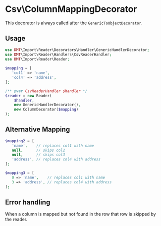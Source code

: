 # Csv\\ColumnMappingDecorator

This decorator is always called after the `GenericToObjectDecorator`.

## Usage

```php
use DMT\Import\Reader\Decorators\Handler\GenericHandlerDecorator;
use DMT\Import\Reader\Handlers\CsvReaderHandler;
use DMT\Import\Reader\Reader;
  
$mapping = [
   'col1' => 'name',
   'col4' => 'address',
];

/** @var CsvReaderHandler $handler */ 
$reader = new Reader(
    $handler,
    new GenericHandlerDecorator(),
    new ColumnDecorator($mapping)
);
```

## Alternative Mapping

```php
$mapping2 = [
   'name',    // replaces col1 with name
   null,      // skips col2
   null,      // skips col3
   'address', // replaces col4 with address
];

$mapping3 = [
   0 => 'name',    // replaces col1 with name
   3 => 'address', // replaces col4 with address
];
```

## Error handling

When a column is mapped but not found in the row that row is skipped by the reader.
